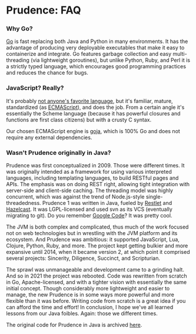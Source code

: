 Prudence: FAQ
=============

### Why Go?

[Go](https://golang.org/) is fast replacing both Java and Python in many environments.
It has the advantage of producing very deployable executables that make it easy to containerize
and integrate. Go features garbage collection and easy multi-threading (via lightweight
goroutines), but unlike Python, Ruby, and Perl it is a strictly typed language, which
encourages good programming practices and reduces the chance for bugs.

### JavaScript? Really?

It's probably
[not anyone's favorite language](https://archive.org/details/wat_destroyallsoftware), but it's
familiar, mature, standardized (as [ECMAScript](https://en.wikipedia.org/wiki/ECMAScript)), and does
the job. From a certain angle it's essentially the Scheme language (because it has powerful closures
and functions are first class citizens) but with a crusty C syntax.

Our chosen ECMAScript engine is [goja](https://github.com/dop251/goja), which is 100% Go and does
not require any external dependencies.

### Wasn't Prudence originally in Java?

Prudence was first conceptualized in 2009. Those were different times. It was originally
intended as a framework for using various interpreted languages, including templating languages,
to build RESTful pages and APIs. The emphasis was on doing REST right, allowing tight integration
with server-side and client-side caching. The threading model was highly concurrent, which was
against the trend of Node.js-style single-threadedness. Prudence 1 was written in Java, fueled by
[Restlet](https://github.com/restlet/restlet-framework-java) and
[Hazelcast](https://github.com/hazelcast/hazelcast). It was LGPL-licensed and used svn as its VCS
(eventually migrating to git). Do you remember
[Google Code](https://code.google.com/archive/p/savory-prudence/)? It was pretty cool.

The JVM is both complex and complicated, thus much of the work focused not on web technologies
but in wrestling with the JVM platform and its ecosystem. And Prudence was ambitious: it supported
JavaScript, Lua, Clojure, Python, Ruby, and more. The project kept getting bulkier and more
expansive until 2014, when it became version 2, at which point it comprised several projects:
Sincerity, Diligence, Succinct, and Scripturian.

The sprawl was unmanageable and development came to a grinding halt. And so in 2021 the project was
rebooted. Code was rewritten from scratch in Go, Apache-licensed, and with a tighter vision with
essentially the same initial concept. Though considerably more lightweight and easier to manage, the
new Prudence is in some ways more powerful and more flexible than it was before. Writing code from
scratch is a great idea if you can afford the time and effort! In conclusion, I hope we've all learned
lessons from our Java foibles. Again: those we different times.

The original code for Prudence in Java is archived [here](https://github.com/tliron/prudence-java).

